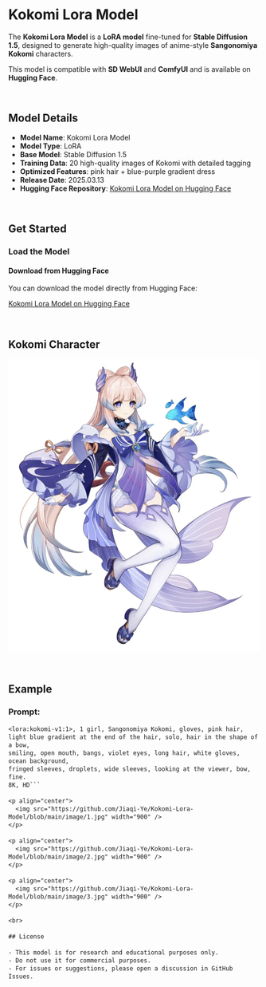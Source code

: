 # Kokomi Lora Model

The **Kokomi Lora Model** is a **LoRA model** fine-tuned for **Stable Diffusion 1.5**, designed to generate high-quality images of anime-style **Sangonomiya Kokomi** characters.

This model is compatible with **SD WebUI** and **ComfyUI** and is available on **Hugging Face**.

<br>

## Model Details

- **Model Name**: Kokomi Lora Model
- **Model Type**: LoRA
- **Base Model**: Stable Diffusion 1.5
- **Training Data**: 20 high-quality images of Kokomi with detailed tagging
- **Optimized Features**: pink hair + blue-purple gradient dress
- **Release Date**: 2025.03.13
- **Hugging Face Repository**: [Kokomi Lora Model on Hugging Face](https://huggingface.co/jye224/Kokomi)

<br>

## Get Started

### Load the Model

#### Download from Hugging Face

You can download the model directly from Hugging Face:

[Kokomi Lora Model on Hugging Face](https://huggingface.co/jye224/Kokomi)

<br>

## Kokomi Character

<p align="center">
<img src="https://github.com/Jiaqi-Ye/Kokomi-Lora-Model/blob/main/image/kokomi.jpg" width="600" />
</p>

<br>

## Example

### Prompt:
```text
<lora:kokomi-v1:1>, 1 girl, Sangonomiya Kokomi, gloves, pink hair, 
light blue gradient at the end of the hair, solo, hair in the shape of a bow, 
smiling, open mouth, bangs, violet eyes, long hair, white gloves, ocean background, 
fringed sleeves, droplets, wide sleeves, looking at the viewer, bow, fine. 
8K, HD```

<p align="center">
  <img src="https://github.com/Jiaqi-Ye/Kokomi-Lora-Model/blob/main/image/1.jpg" width="900" />
</p>

<p align="center">
  <img src="https://github.com/Jiaqi-Ye/Kokomi-Lora-Model/blob/main/image/2.jpg" width="900" />
</p>

<p align="center">
  <img src="https://github.com/Jiaqi-Ye/Kokomi-Lora-Model/blob/main/image/3.jpg" width="900" />
</p>

<br>

## License

- This model is for research and educational purposes only.
- Do not use it for commercial purposes.
- For issues or suggestions, please open a discussion in GitHub Issues.
